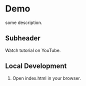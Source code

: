 # Demo

some description.

## Subheader

Watch tutorial on YouTube.

## Local Development

1. Open index.html in your browser.